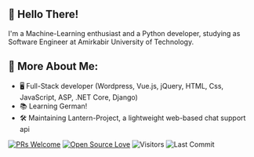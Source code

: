 ## 👋 Hello There!
I'm a Machine-Learning enthusiast and a Python developer, studying as Software Engineer at Amirkabir University of Technology.
<br/>

## 👀 More About Me:
- 🖥 Full-Stack developer (Wordpress, Vue.js, jQuery, HTML, Css, JavaScript, ASP, .NET Core, Django)
- 📚 Learning German!
- 🛠 Maintaining Lantern-Project, a lightweight web-based chat support api


[![PRs Welcome](https://img.shields.io/badge/PRs-welcome-blue.svg?style=flat&logo=github)](https://github.com/keivanipchihagh)
[![Open Source Love](https://img.shields.io/badge/Open%20Source-%E2%99%A1-blue)](https://github.com/keivanipchihagh)
<img alt="Visitors" src="https://komarev.com/ghpvc/?username=keivanipchihagh&style=flat&labelColor=black&logo=github&label=PROFILE+VIEWS&color=blue"/>
<img alt="Last Commit" src="https://img.shields.io/github/last-commit/keivanipchihagh/keivanipchihagh?logo=markdown&label=LAST+UPDATE&color=blue&style=flat">
